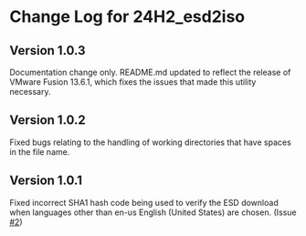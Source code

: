 # Change Log for 24H2_esd2iso

## Version 1.0.3

Documentation change only. README.md updated to reflect the release of VMware Fusion 13.6.1, which 
fixes the issues that made this utility necessary.

## Version 1.0.2

Fixed bugs relating to the handling of working directories that have spaces in the file name.

## Version 1.0.1

Fixed incorrect SHA1 hash code being used to verify the ESD download when
languages other than en-us English (United States) are chosen. (Issue [#2](https://github.com/Technogeezer50/24H2_esd2iso/issues/2))
